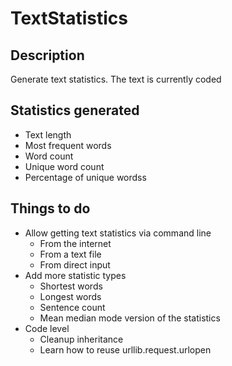 # TextStatistics
## Description
Generate text statistics. The text is currently coded

## Statistics generated
* Text length
* Most frequent words
* Word count
* Unique word count
* Percentage of unique wordss

## Things to do
* Allow getting text statistics via command line
	* From the internet
	* From a text file
	* From direct input
* Add more statistic types
	* Shortest words
	* Longest words
	* Sentence count
	* Mean median mode version of the statistics
* Code level
	* Cleanup inheritance
	* Learn how to reuse urllib.request.urlopen